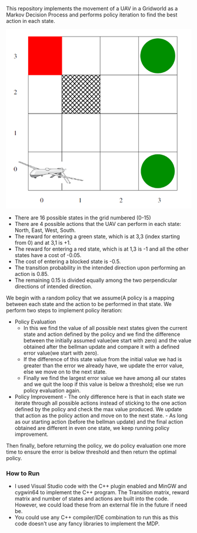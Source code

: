 This repository implements the movement of a UAV in a Gridworld as a Markov Decision Process and performs policy iteration to find the best action in each state. 

![Gridworld with UAV](https://raw.githubusercontent.com/prasuchit/Policy-Iteration-using-MDP/master/UAV-gridworld.PNG)

 * There are 16 possible states in the grid numbered (0-15)
 * There are 4 possible actions that the UAV can perform in each state: North, East, West, South.
 * The reward for entering a green state, which is at 3,3 (index starting from 0) and at 3,1 is +1.
 * The reward for entering a red state, which is at 1,3 is -1 and all the other states have a cost of -0.05.
 * The cost of entering a blocked state is -0.5.
 * The transition probability in the intended direction upon performing an action is 0.85.
 * The remaining 0.15 is divided equally among the two perpendicular directions of intended direction.

We begin with a random policy that we assume(A policy is a mapping between each state and the action to be performed in that state. We perform two steps to implement policy iteration: 
  * Policy Evaluation
    - In this we find the value of all possible next states given the current state and action defined by the policy and we find the difference between the initially assumed value(we start with zero) and the value obtained after the bellman update and compare it with a defined error value(we start with zero).
    - If the difference of this state value from the initial value we had is greater than the error we already have, we update the error value, else we move on to the next state.
    - Finally we find the largest error value we have among all our states and we quit the loop if this value is below a threshold; else we run policy evaluation again.
   * Policy Improvement
    - The only difference here is that in each state we iterate through all possible actions instead of sticking to the one action defined by the policy and check the max value produced. We update that action as the policy action and move on to the next state.
    - As long as our starting action (before the bellman update) and the final action obtained are different in even one state, we keep running policy improvement.
    
Then finally, before returning the policy, we do policy evaluation one more time to ensure the error is below threshold and then return the optimal policy.

### How to Run ###

 * I used Visual Studio code with the C++ plugin enabled and MinGW and cygwin64 to implement the C++ program. The Transition matrix, reward matrix and number of states and actions are built into the code. However, we could load these from an external file in the future if need be.
 * You could use any C++ compiler/IDE combination to run this as this code doesn't use any fancy libraries to implement the MDP.
